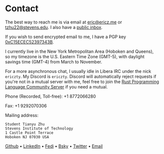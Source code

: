 # Contact

The best way to reach me is via email at [eric@ericz.me](mailto:eric@ericz.me)
or [tzhu22@stevens.edu](mailto:tzhu22@stevens.edu). I also have a [public
inbox](https://lists.sr.ht/~finnekit/public-inbox).

If you wish to send encrypted email to me, I have a PGP key
[0xC15ECEC52397343B](/files/publickey.asc).

I currently live in the New York Metropolitan Area (Hoboken and Queens), so my
timezone is the U.S. Eastern Time Zone (GMT-5), with daylight savings time
(GMT-4) from March to November.

For a more asynchronous chat, I usually idle in Libera IRC under the nick
`ericzty`. My Discord is `ericzty`. Discord will automatically
reject requests if you're not in a mutual server with me, feel free to join the
[Rust Programming Language Community
Server](https://discord.gg/rust-lang-community) if you need a mutual.

Phone (Recorded, Toll-free): +1 8772066280

Fax: +1 9292070306

Mailing address:

```plain
Student Tianyu Zhu
Stevens Institute of Technology
1 Castle Point Terrace
Hoboken NJ 07030 USA
```

[Github](https://github.com/ericzty) •
[LinkedIn](https://linkedin.com/in/tianyu-zhu-577356250) •
[Fedi](https://uwu.social/@eric) •
[Bsky](https://bsky.app/profile/ericz.me) •
[Twitter](https://twitter.com/ericzty) •
[Email](mailto:eric@ericz.me)
